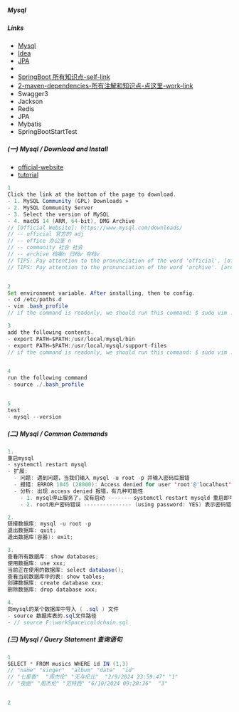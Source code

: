 ##### Mysql

##### Links

- [Mysql](../2-MYSQL/mysql.md)
- [Idea](../../6-TOOLS/3-IDEA/1-IDEA.md)
- [JPA](./4-JPA.md)
-
- [SpringBoot 所有知识点-self-link](/3-annotation-and-knowledges.md)
- [2-maven-dependencies-所有注解和知识点-点这里-work-link](/2-maven-dependencies.md)
- Swagger3
- Jackson
- Redis
- JPA
- Mybatis
- SpringBootStartTest

##### (一) Mysql / Download and Install

- [official-website](https://www.mysql.com/downloads/)
- [tutorial](https://blog.csdn.net/liaowenxiong/article/details/131465103)

```java - Mysql / Download and Install
1
Click the link at the bottom of the page to download.
- 1. MySQL Community (GPL) Downloads »
- 2. MySQL Community Server
- 3. Select the version of MySQL
- 4. macOS 14 (ARM, 64-bit), DMG Archive
// [Official Website]: https://www.mysql.com/downloads/
// -- official 官方的 adj
// -- office 办公室 n
// -- community 社会 社会
// -- archive 档案n 归档v 存档v
// TIPS: Pay attention to the pronunciation of the word 'official'. [official-官方的-adj]
// TIPS: Pay attention to the pronunciation of the word 'archive'. [archive-档案-n/存档-v]


2
Set environment variable. After installing, then to config.
- cd /etc/paths.d
- vim .bash_profile
// if the command is readonly, we should run this command: $ sudo vim .bash_profile

3
add the following contents.
- export PATH=$PATH:/usr/local/mysql/bin
- export PATH=$PATH:/usr/local/mysql/support-files
// if the command is readonly, we should run this command: $ sudo vim .bash_profile


4
run the following command
- source ./.bash_profile


5
test
- mysql --version
```

##### (二) Mysql / Common Commands

```java - Mysql / Common Commands
1.
重启mysql
- systemctl restart mysql
- 扩展:
  - 问题: 遇到问题，当我们输入 mysql -u root -p 并输入密码后报错
  - 报错: ERROR 1045 (28000): Access denied for user 'root'@'localhost' (using password: YES)
  - 分析: 出现 access denied 报错，有几种可能性
    - 1. mysql停止服务了，没有启动 ------- systemctl restart mysqld 重启即可
    - 2. root用户密码错误 --------------- (using password: YES) 表示密码错误

2.
链接数据库: mysql -u root -p
退出数据库: quit;
退出数据库(容器): exit;

3.
查看所有数据库: show databases;
使用数据库: use xxx;
当前正在使用的数据库: select database();
查看当前数据库中的表: show tables;
创建数据库: create database xxx;
删除数据库: drop database xxx;

4.
向mysql的某个数据库中导入 ( .sql ) 文件
- source 数据库表的.sql文件路径
- // source F:\workSpace\coldchain.sql
```

##### (三) Mysql / Query Statement 查询语句

```java - Mysql / Query Statement 查询语句
1
SELECT * FROM musics WHERE id IN (1,3)
// "name" "singer"  "album" "date"  "id"
// "七里香"  "周杰伦" "无与伦比"  "2/9/2024 23:59:47" "1"
// "夜曲" "周杰伦" "范特西" "6/10/2024 09:20:36"  "3"


2
```
